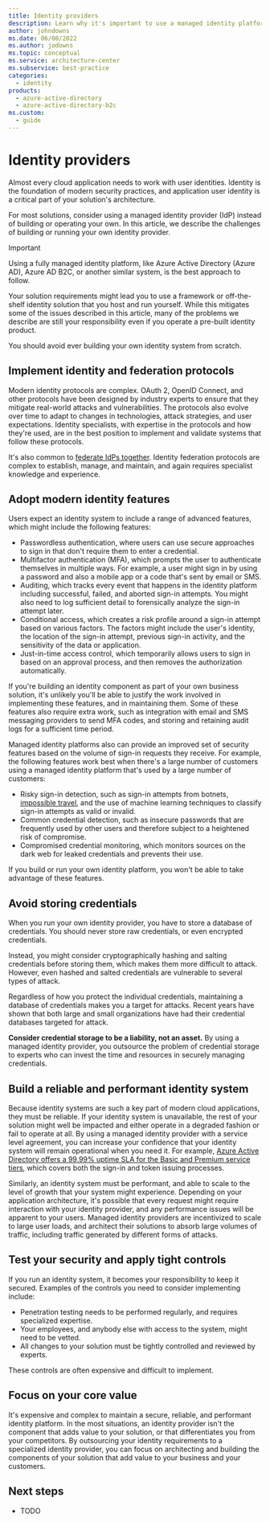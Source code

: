 ```yaml
---
title: Identity providers
description: Learn why it's important to use a managed identity platform instead of building or running your own.
author: johndowns
ms.date: 06/08/2022
ms.author: jodowns
ms.topic: conceptual
ms.service: architecture-center
ms.subservice: best-practice
categories:
  - identity
products:
  - azure-active-directory
  - azure-active-directory-b2c
ms.custom:
  - guide
---
```


# Identity providers

Almost every cloud application needs to work with user identities. Identity is the foundation of modern security practices, and application user identity is a critical part of your solution's architecture.

For most solutions, consider using a managed identity provider (IdP) instead of building or operating your own. In this article, we describe the challenges of building or running your own identity provider.

> [!IMPORTANT]
> Using a fully managed identity platform, like Azure Active Directory (Azure AD), Azure AD B2C, or another similar system, is the best approach to follow.
> 
> Your solution requirements might lead you to use a framework or off-the-shelf identity solution that you host and run yourself. While this mitigates some of the issues described in this article, many of the problems we describe are still your responsibility even if you operate a pre-built identity product.
> 
> You should avoid ever building your own identity system from scratch.

## Implement identity and federation protocols

Modern identity protocols are complex. OAuth 2, OpenID Connect, and other protocols have been designed by industry experts to ensure that they mitigate real-world attacks and vulnerabilities. The protocols also evolve over time to adapt to changes in technologies, attack strategies, and user expectations. Identity specialists, with expertise in the protocols and how they're used, are in the best position to implement and validate systems that follow these protocols.

It's also common to [federate IdPs together](../patterns/federated-identity.yml). Identity federation protocols are complex to establish, manage, and maintain, and again requires specialist knowledge and experience.

## Adopt modern identity features

Users expect an identity system to include a range of advanced features, which might include the following features:

- Passwordless authentication, where users can use secure approaches to sign in that don't require them to enter a credential.
- Multifactor authentication (MFA), which prompts the user to authenticate themselves in multiple ways. For example, a user might sign in by using a password and also a mobile app or a code that's sent by email or SMS.
- Auditing, which tracks every event that happens in the identity platform including successful, failed, and aborted sign-in attempts. You might also need to log sufficient detail to forensically analyze the sign-in attempt later.
- Conditional access, which creates a risk profile around a sign-in attempt based on various factors. The factors might include the user's identity, the location of the sign-in attempt, previous sign-in activity, and the sensitivity of the data or application.
- Just-in-time access control, which temporarily allows users to sign in based on an approval process, and then removes the authorization automatically.

If you're building an identity component as part of your own business solution, it's unlikely you'll be able to justify the work involved in implementing these features, and in maintaining them. Some of these features also require extra work, such as integration with email and SMS messaging providers to send MFA codes, and storing and retaining audit logs for a sufficient time period.

Managed identity platforms also can provide an improved set of security features based on the volume of sign-in requests they receive. For example, the following features work best when there's a large number of customers using a managed identity platform that's used by a large number of customers:

- Risky sign-in detection, such as sign-in attempts from botnets, [impossible travel](/defender-cloud-apps/anomaly-detection-policy#impossible-travel), and the use of machine learning techniques to classify sign-in attempts as valid or invalid.
- Common credential detection, such as insecure passwords that are frequently used by other users and therefore subject to a heightened risk of compromise.
- Compromised credential monitoring, which monitors sources on the dark web for leaked credentials and prevents their use.

If you build or run your own identity platform, you won't be able to take advantage of these features.

## Avoid storing credentials

When you run your own identity provider, you have to store a database of credentials. You should never store raw credentials, or even encrypted credentials.

Instead, you might consider cryptographically hashing and salting credentials before storing them, which makes them more difficult to attack. However, even hashed and salted credentials are vulnerable to several types of attack.

Regardless of how you protect the individual credentials, maintaining a database of credentials makes you a target for attacks. Recent years have shown that both large and small organizations have had their credential databases targeted for attack.

**Consider credential storage to be a liability, not an asset.** By using a managed identity provider, you outsource the problem of credential storage to experts who can invest the time and resources in securely managing credentials.

## Build a reliable and performant identity system

Because identity systems are such a key part of modern cloud applications, they must be reliable. If your identity system is unavailable, the rest of your solution might well be impacted and either operate in a degraded fashion or fail to operate at all. By using a managed identity provider with a service level agreement, you can increase your confidence that your identity system will remain operational when you need it. For example, [Azure Active Directory offers a 99.99% uptime SLA for the Basic and Premium service tiers](https://azure.microsoft.com/support/legal/sla/active-directory/), which covers both the sign-in and token issuing processes.

Similarly, an identity system must be performant, and able to scale to the level of growth that your system might experience. Depending on your application architecture, it's possible that every request might require interaction with your identity provider, and any performance issues will be apparent to your users. Managed identity providers are incentivized to scale to large user loads, and architect their solutions to absorb large volumes of traffic, including traffic generated by different forms of attacks.

## Test your security and apply tight controls

If you run an identity system, it becomes your responsibility to keep it secured. Examples of the controls you need to consider implementing include:

* Penetration testing needs to be performed regularly, and requires specialized expertise.
* Your employees, and anybody else with access to the system, might need to be vetted.
* All changes to your solution must be tightly controlled and reviewed by experts.

These controls are often expensive and difficult to implement.

## Focus on your core value

It's expensive and complex to maintain a secure, reliable, and performant identity platform. In the most situations, an identity provider isn't the component that adds value to your solution, or that differentiates you from your competitors. By outsourcing your identity requirements to a specialized identity provider, you can focus on architecting and building the components of your solution that add value to your business and your customers.

## Next steps

- TODO
